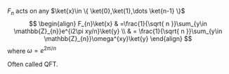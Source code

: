 $F_{n}$ acts on any $\ket{x}\in \{ \ket{0},\ket{1},\dots \ket{n-1} \}$ 
$$
\begin{align}
F_{n}\ket{x}  & =\frac{1}{\sqrt{ n }}\sum_{y\in \mathbb{Z}_{n}}e^{i2\pi xy/n}\ket{y} \\
 & = \frac{1}{\sqrt{ n }}\sum_{y\in \mathbb{Z}_{n}}\omega^{xy}\ket{y} 
\end{align}
$$
where $\omega=e^{2\pi i/n}$

Often called QFT.

